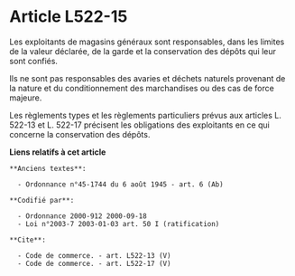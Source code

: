# Article L522-15

Les exploitants de magasins généraux sont responsables, dans les limites de la valeur déclarée, de la garde et la
conservation des dépôts qui leur sont confiés.

Ils ne sont pas responsables des avaries et déchets naturels provenant de la nature et du conditionnement des marchandises ou
des cas de force majeure.

Les règlements types et les règlements particuliers prévus aux articles L. 522-13 et L. 522-17 précisent les obligations des
exploitants en ce qui concerne la conservation des dépôts.

**Liens relatifs à cet article**

	**Anciens textes**:

	  - Ordonnance n°45-1744 du 6 août 1945 - art. 6 (Ab)

	**Codifié par**:

	  - Ordonnance 2000-912 2000-09-18
	  - Loi n°2003-7 2003-01-03 art. 50 I (ratification)

	**Cite**:

	  - Code de commerce. - art. L522-13 (V)
	  - Code de commerce. - art. L522-17 (V)
